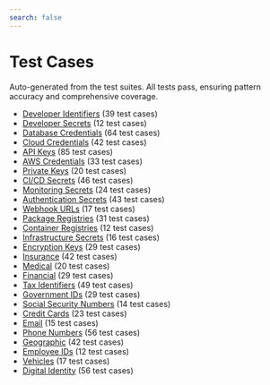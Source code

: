 ```yaml
---
search: false
---
```


# Test Cases

<TestCaseStats />

Auto-generated from the test suites. All tests pass, ensuring pattern accuracy and comprehensive coverage.

- [Developer Identifiers](/api/test-cases/dev-identifier) (39 test cases)
- [Developer Secrets](/api/test-cases/dev-secret) (12 test cases)
- [Database Credentials](/api/test-cases/database-credentials) (64 test cases)
- [Cloud Credentials](/api/test-cases/cloud-credentials) (42 test cases)
- [API Keys](/api/test-cases/api-key) (85 test cases)
- [AWS Credentials](/api/test-cases/aws-key) (33 test cases)
- [Private Keys](/api/test-cases/private-key) (20 test cases)
- [CI/CD Secrets](/api/test-cases/ci-cd-secrets) (46 test cases)
- [Monitoring Secrets](/api/test-cases/monitoring-secrets) (24 test cases)
- [Authentication Secrets](/api/test-cases/auth-secrets) (43 test cases)
- [Webhook URLs](/api/test-cases/webhook-urls) (17 test cases)
- [Package Registries](/api/test-cases/package-registry) (31 test cases)
- [Container Registries](/api/test-cases/container-registry) (12 test cases)
- [Infrastructure Secrets](/api/test-cases/infrastructure-secrets) (16 test cases)
- [Encryption Keys](/api/test-cases/encryption-keys) (29 test cases)
- [Insurance](/api/test-cases/insurance) (42 test cases)
- [Medical](/api/test-cases/medical) (20 test cases)
- [Financial](/api/test-cases/financial) (29 test cases)
- [Tax Identifiers](/api/test-cases/tax-identifier) (49 test cases)
- [Government IDs](/api/test-cases/government-id) (29 test cases)
- [Social Security Numbers](/api/test-cases/ssn) (14 test cases)
- [Credit Cards](/api/test-cases/credit-card) (23 test cases)
- [Email](/api/test-cases/email) (15 test cases)
- [Phone Numbers](/api/test-cases/phone) (56 test cases)
- [Geographic](/api/test-cases/geographic) (42 test cases)
- [Employee IDs](/api/test-cases/employee-id) (12 test cases)
- [Vehicles](/api/test-cases/vehicle) (17 test cases)
- [Digital Identity](/api/test-cases/digital-identity) (56 test cases)
